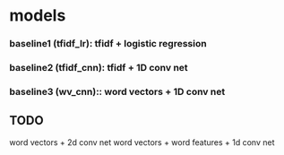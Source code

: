 # models

### baseline1 (tfidf_lr): tfidf + logistic regression

### baseline2 (tfidf_cnn): tfidf + 1D conv net

### baseline3 (wv_cnn):: word vectors + 1D conv net

## TODO

word vectors + 2d conv net
word vectors + word features + 1d conv net
